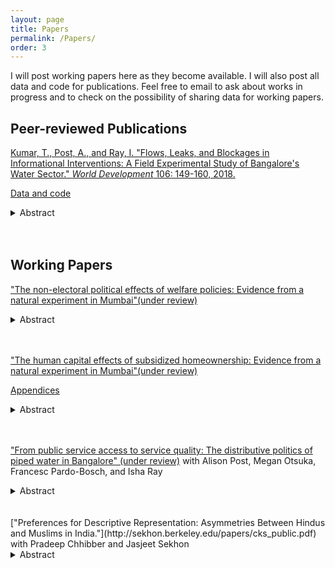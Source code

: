 ```yaml
---
layout: page
title: Papers
permalink: /Papers/
order: 3
---
```

<!-- Global site tag (gtag.js) - Google Analytics -->
<script async src="https://www.googletagmanager.com/gtag/js?id=UA-111923831-1"></script>
<script>
  window.dataLayer = window.dataLayer || [];
  function gtag(){dataLayer.push(arguments);}
  gtag('js', new Date());

  gtag('config', 'UA-111923831-1');
</script>

I will post working papers here as they become available. I will also post all data and code for publications. Feel free to email to ask about works in progress and to check on the possibility of sharing data for working papers. 

## Peer-reviewed Publications
 
[Kumar, T., Post, A., and Ray, I. "Flows, Leaks, and Blockages in Informational Interventions: A Field Experimental Study of Bangalore's Water Sector." *World Development* 106: 149-160, 2018.](https://docs.google.com/viewer?a=v&pid=sites&srcid=ZGVmYXVsdGRvbWFpbnxhbGlzb25lcG9zdHxneDo2MjRlMWRiZDNlYzJlNWRl) 

[Data and code](https://dataverse.harvard.edu/dataset.xhtml?persistentId=doi:10.7910/DVN/ZMYDWN) 
<details>
  <summary>Abstract</summary>
Under what circumstances might providing citizens with information compensate for unreliable public services? We present a field-experimental evaluation of a program that provided households in Bangalore with advance notification of intermittently provided piped water. The implementers expected that increasing service predictability would reduce wait times for water, reduce costs related to waiting, and improve citizen-state relationships. As many citizens did not receive accurate information, our study detected no impacts on household wait times for water or state-citizen relations. Nonetheless, our study suggests that notifications about water timing reduced stress, especially among low income populations. These findings indicate that greater attention should be paid to both psychological outcomes and the information production and dissemination chain in information interventions. We introduce a causal framework for analyzing “information pipelines” to enable such efforts.
</details> <br/><br/>   
   
## Working Papers

["The non-electoral political effects of welfare policies: Evidence from a natural experiment in Mumbai"(under review)](Kumar_govt_benefits.pdf) 
<details>
  <summary>Abstract</summary>
Welfare programs in developing countries reach more people every day, potentially changing behavior and political landscapes in the long term. How do they affect an unstudied outcome, namely recipients' non-electoral political behavior? In these contexts, citizens often interact with governments to access resources, suggesting that receiving benefits may decrease participation. Yet research on "policy feedback" in the US shows that resources from benefits increase recipients’ capacity for action and motivate them to protect these resources. I study the effects of a common policy, subsidizing homeownership, on demand-making in Mumbai, India. A natural experiment of multiple housing lotteries shows that winning increases reported demand-making and knowledge about local politics, even among those who rent out the homes. Mechanisms may include changes in attitudes and an increased interest in improving communities. This study shows that welfare policies can facilitate collective demand-making activity among groups of beneficiaries. 	 </details>  <br/><br/>   

["The human capital effects of subsidized homeownership: Evidence from a natural experiment in Mumbai"(under review)](Kumar_human_capital.pdf) 

[Appendices](Appendices.pdf)
<details>
  <summary>Abstract</summary>
Governments in countries at all income levels subsidize homeownership and thereby transfer wealth to middle-class households. I use subsidized housing lotteries in Mumbai to identify the human capital effects of such a transfer and find that 3-5 years later, winners are more educated than non-winners, with effects concentrated among school-age youth. The intervention also increases rates of employment, particularly among older youth who have had the chance to complete their education. Effects are not likely to be driven by relocation, as winners live in neighborhoods with poorer school quality and lower rates of literacy and employment than non-winners.   </details>  <br/><br/>   
  
["From public service access to service quality: The distributive politics of piped water in Bangalore" (under review)](https://watson.brown.edu/southasia/files/southasia/imce/events/Spring2018/Postetal.intermittency4.20.pdf) with Alison Post, Megan Otsuka, Francesc Pardo-Bosch, and Isha Ray 
<details>
  <summary>Abstract</summary>
Infrastructure services such as water, electricity, and mass transit are central to urban livelihoods. While the political economy literature on local public goods provision has examined patterns of expenditure on and access to infrastructure, variation in service quality for those receiving networked services has received far less attention. In this paper, we examine the distribution of service intermittency, which detracts from service quality and imposes significant welfare costs. We disaggregate intermittency into four dimensions: predictability, frequency, duration, and throughput. We extend arguments from the distributive politics literature to predict the allocation of burdens associated with intermittency among households; we show that this literature has paid insufficient attention to how network structures affect the ability of state or city officials to differentially channel service flows. We illustrate the importance of different dimensions of intermittency and network structure through an analysis of the political geography of piped water supply in Bangalore, India. We find that variation occurs at the “valve area” level, or the smallest units at which water pressure can be distributed, and not at the household-level. Households in low-income valve areas receive more frequent and regular service than those in more affluent ones, contrary to predictions from the distributive politics literature. Our work suggests that the distributive politics of network access differ significantly from those affecting water flows within the network.
</details>  
<br/><br/>   
 ["Preferences for Descriptive Representation: Asymmetries Between Hindus and Muslims in India."](http://sekhon.berkeley.edu/papers/cks_public.pdf) with Pradeep Chhibber and Jasjeet Sekhon 
 <details>
  <summary>Abstract</summary>
Do minorities have a preference for descriptive representation? We address this question in India, a deeply religious society that has experienced extensive conflict between its Hindu majority and Muslim minority populations. Existing studies of preferences in such settings tend to attribute vote choice to strategic behavior by voters and parties. But because an election is a strategic context, voting outcomes usually reveal not the ideal preferences of voters, but rather their preferences mediated through a political and institutional context. Our research instead seeks to reveal ideal preferences through multiple experiments in diverse strategic settings in India. We find that within and across state lines, Muslims express a preference for co-religious candidates, but Hindus do not. Our findings support the idea that minorities may have a preference for descriptive representation even when it is not strategic to vote for coethnic or co-religious candidates.</details>  

  





